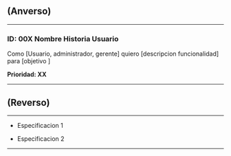 ## (Anverso)
---

### **ID:** 00X **Nombre Historia Usuario**

Como [Usuario, administrador, gerente] quiero [descripcion funcionalidad] para [objetivo ]

__Prioridad: XX__

---

## (Reverso)

---

* Especificacion 1

* Especificacion 2

---
